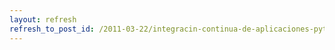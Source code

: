 ```yaml
---
layout: refresh
refresh_to_post_id: /2011-03-22/integracin-continua-de-aplicaciones-python-con-hudson-jenkins
---
```

